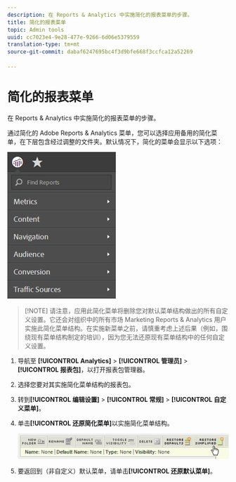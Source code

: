 ```yaml
---
description: 在 Reports & Analytics 中实施简化的报表菜单的步骤。
title: 简化的报表菜单
topic: Admin tools
uuid: cc7023e4-9e28-477e-9266-6d06e5379559
translation-type: tm+mt
source-git-commit: dabaf6247695bc4f3d9bfe668f3ccfca12a52269

---
```



# 简化的报表菜单

在 Reports &amp; Analytics 中实施简化的报表菜单的步骤。

通过简化的 Adobe Reports &amp; Analytics 菜单，您可以选择应用备用的简化菜单，在下层包含经过调整的文件夹。默认情况下，简化的菜单会显示以下选项：

![](assets/simplified-menu.png)

>[!NOTE] 请注意，应用此简化菜单将删除您对默认菜单结构做出的所有自定义设置。它还会对组织中的所有市场 Marketing Reports &amp; Analytics 用户实施此简化菜单结构。在实施新菜单之前，请慎重考虑上述后果（例如，围绕现有菜单结构制定的培训），因为您无法还原现有菜单结构中的任何自定义设置。

1. 导航至 **[!UICONTROL Analytics]** > **[!UICONTROL 管理员]** > **[!UICONTROL 报表包]**，以打开报表包管理器。
1. 选择您要对其实施简化菜单结构的报表包。
1. 转到&#x200B;**[!UICONTROL 编辑设置]** > **[!UICONTROL 常规]** > **[!UICONTROL 自定义菜单]**。
1. 单击&#x200B;**[!UICONTROL 还原简化菜单]**&#x200B;以实施简化菜单结构。

   ![](assets/restore-simplified.png)

1. 要返回到（非自定义）默认菜单，请单击&#x200B;**[!UICONTROL 还原默认菜单]**。
